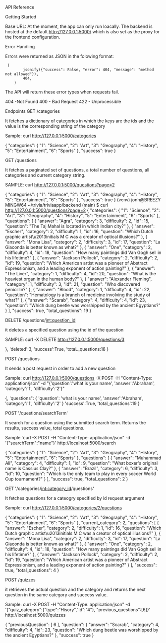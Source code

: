 API Reference

Getting Started

Base URL: At the moment, the app can only run loacally. The backend is hosted at the default http://127.0.0.1:5000/ which is also set as the proxy for the frontend configuration.

Error Handling

Errors were returned as JSON in the folowing format:

     (
            jsonify({"success": False, "error": 404, "message": "method not allowed"}),
            404,
        )

The API will return these error types when requests fail.

404 -Not Found
400 - Bad Request
422 - Unprocessible 

Endpoints
GET /categories

It fetches a dictionary of categories in which the keys are the ids and the value is the corresponding string of the category

Sample: curl http://127.0.0.1:5000/categories

{
  "categories": {
    "1": "Science",
    "2": "Art",
    "3": "Geography",
    "4": "History",
    "5": "Entertainment",
    "6": "Sports"
  },
  "success": true
}


GET /questions

It fetches a paginated set of questions, a total number of questions, all categories and current category string.

SAMPLE: curl http://127.0.0.1:5000/questions?page=2

{
  "categories": {
    "1": "Science",
    "2": "Art",
    "3": "Geography",
    "4": "History",
    "5": "Entertainment",
    "6": "Sports"
  },
  "success": true
}
(venv)
jonh@BREEZY MINGW64 ~/trivia/triviaapp/backend (main)
$ curl http://127.0.0.1:5000/questions?page=2
{
  "categories": {
    "1": "Science",
    "2": "Art",
    "3": "Geography",
    "4": "History",
    "5": "Entertainment",
    "6": "Sports"
  },
  "questions": [
    {
      "answer": "Agra",
      "category": 3,
      "difficulty": 2,
      "id": 15,
      "question": "The Taj Mahal is located in which Indian city?"
    },
    {
      "answer": "Escher",
      "category": 2,
      "difficulty": 1,
      "id": 16,
      "question": "Which Dutch graphic artist\u2013initials M C was a creator of
optical illusions?"
    },
    {
      "answer": "Mona Lisa",
      "category": 2,
      "difficulty": 3,
      "id": 17,
      "question": "La Giaconda is better known as what?"
    },
    {
      "answer": "One",
      "category": 2,
      "difficulty": 4,
      "id": 18,
      "question": "How many paintings did Van Gogh sell in his lifetime?"
    },
    {
      "answer": "Jackson Pollock",
      "category": 2,
      "difficulty": 2,
      "id": 19,
      "question": "Which American artist was a pioneer of Abstract Expressionism, and a leading exponent of action painting?"
    },
    {
      "answer": "The Liver",
      "category": 1,
      "difficulty": 4,
      "id": 20,
      "question": "What is the heaviest organ in the human body?"
    },
    {
      "answer": "Alexander Fleming",
      "category": 1,
      "difficulty": 3,
      "id": 21,
      "question": "Who discovered penicillin?"
    },
    {
      "answer": "Blood",
      "category": 1,
      "difficulty": 4,
      "id": 22,
      "question": "Hematology is a branch of medicine involving the study of what?"
    },
    {
      "answer": "Scarab",
      "category": 4,
      "difficulty": 4,
      "id": 23,
      "question": "Which dung beetle was worshipped by the ancient Egyptians?"
    }
  ],
  "success": true,
  "total_questions": 19
}

DELETE /questions/<int:question_id>

it deletes a specified question using the id of the question

SAMPLE: curl -X DELETE http://127.0.0.1:5000/questions/3

},
    'deleted':3,
    'success':True,
    'totaL_questions:18
    }

POST /questions

It sends a post request in order to add a new question

Sample: curl http://127.0.0.1:5000/questions -X POST -H "Content-Type: application/json" -d "{'question':'what is your name', 'answer':'Abraham', 'category':'1', 'difficulty':'2'}"

{,
    'questions": {
        'question': 'what is your name',
        'answer':'Abraham',
        'category':'1',
        'difficulty':'2'
    }
    'success':True,
    'total_questions':19
    }

POST '/questions/searchTerm'

It search for a question using the submitted search term. Returns the results, success value, total questions.


Sample `curl -X POST -H "Content-Type: application/json" -d '{"searchTerm":"name"}' http://localhost:5000/search


{
  "categories": {
    "1": "Science",
    "2": "Art",
    "3": "Geography",
    "4": "History",
    "5": "Entertainment",
    "6": "Sports"
  },
  "questions": [
    {
      "answer": "Muhammad Ali",
      "category": 4,
      "difficulty": 1,
      "id": 9,
      "question": "What boxer's original name is Cassius
Clay?"
    },
    {
      "answer": "Brazil",
      "category": 6,
      "difficulty": 3,
      "id": 10,
      "question": "Which is the only team to play in every soccer World Cup tournament?"
    }
  ],
  "success": true,
  "total_questions": 2
}

GET '/categories/<int:category_id>/questions'

It fetches questions for a cateogry specified by id request argument

Sample: curl http://127.0.0.1:5000/categories/2/questions

{
  "categories": {
    "1": "Science",
    "2": "Art",
    "3": "Geography",
    "4": "History",
    "5": "Entertainment",
    "6": "Sports"
  },
  "current_category": 2,
  "questions": [
    {
      "answer": "Escher",
      "category": 2,
      "difficulty": 1,
      "id": 16,
      "question": "Which Dutch graphic artist\u2013initials M C was a creator of optical illusions?"
    },
    {
      "answer": "Mona Lisa",
      "category": 2,
      "difficulty": 3,
      "id": 17,
      "question": "La Giaconda is better known as what?"
    },
    {
      "answer": "One",
      "category": 2,
      "difficulty": 4,
      "id": 18,
      "question": "How many paintings did Van Gogh sell in his lifetime?"
    },
    {
      "answer": "Jackson Pollock",
      "category": 2,
      "difficulty": 2,
      "id": 19,
      "question": "Which American artist was a pioneer of Abstract Expressionism, and a leading exponent of action painting?"
    }
  ],
  "success": true,
  "total_questions": 4
}

POST /quizzes

it retrieves the actual question and the category and returns the next question in the same category and success value.


Sample: curl -X POST -H "Content-Type: application/json" -d '{"quiz_category":{"type":"Hisory","id":"4"}, "previous_questions":[6]}' http://localhost:5000/quizzes


{
  "previousQuestion": [
    6
  ],
  "question": {
    "answer": "Scarab",
    "category": 4,
    "difficulty": 4,
    "id": 23,
    "question": "Which dung beetle was worshipped by the
ancient Egyptians?"
  },
  "success": true
}